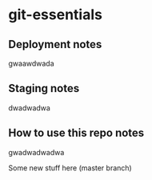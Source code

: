 # git-essentials

## Deployment notes
gwaawdwada

## Staging notes
dwadwadwa

## How to use this repo notes
gwadwadwadwa

Some new stuff here (master branch)


